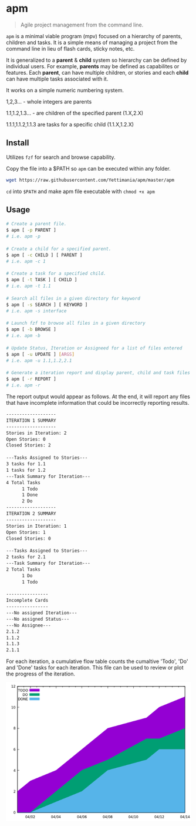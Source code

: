 # apm

> Agile project management from the command line.

`apm` is a minimal viable program (mpv) focused on a hierarchy of parents, children and tasks. It is a simple means of managing a project from the command line in lieu of flash cards, sticky notes, etc. 

It is generalized to a **parent** & **child** system so hierarchy can be defined by individual users. For example, **parents** may be defined as capabilites or features. Each **parent**, can have multiple children, or stories and each **child** can have multiple tasks associated with it. 

It works on a simple numeric numbering system.

1,2,3... - whole integers are parents

1.1,1.2,1.3... - are children of the specified parent (1.X,2.X)

1.1.1,1.1.2,1.1.3 are tasks for a specific child (1.1.X,1.2.X)

## Install

Utilizes `fzf` for search and browse capability.

Copy the file into a $PATH so `apm` can be executed within any folder.

```sh
wget https://raw.githubusercontent.com/Yettimania/apm/master/apm
```

`cd` into `$PATH` and make apm file executable with `chmod +x apm` 

## Usage

```sh
# Create a parent file.
$ apm [ -p PARENT ] 
# i.e. apm -p

# Create a child for a specified parent.
$ apm [ -c CHILD ] [ PARENT ]
# i.e. apm -c 1

# Create a task for a specified child.
$ apm [ -t TASK ] [ CHILD ]
# i.e. apm -t 1.1

# Search all files in a given directory for keyword
$ apm [ -s SEARCH ] [ KEYWORD ] 
# i.e. apm -s interface

# Launch fzf to browse all files in a given directory
$ apm [ -b BROWSE ]
# i.e. apm -b

# Update Status, Iteration or Assigneed for a list of files entered
$ apm [ -u UPDATE ] [ARGS]
# i.e. apm -u 1.1,1.2,2.1

# Generate a iteration report and display parent, child and task files that are incomplete. Creates a CFM file for each iteration that can be used to generate CFM charts in prefered application.'
$ apm [ -r REPORT ]
# i.e. apm -r
```

The report output would appear as follows. At the end, it will report any files that have incomplete information that could be incorrectly reporting results.

```sh
-------------------
ITERATION 1 SUMMARY
-------------------
Stories in Iteration: 2
Open Stories: 0
Closed Stories: 2

---Tasks Assigned to Stories---
3 tasks for 1.1
1 tasks for 1.2
---Task Summary for Iteration---
4 Total Tasks
      1 Todo
      1 Done
      2 Do
-------------------
ITERATION 2 SUMMARY
-------------------
Stories in Iteration: 1
Open Stories: 1
Closed Stories: 0

---Tasks Assigned to Stories---
2 tasks for 2.1
---Task Summary for Iteration---
2 Total Tasks
      1 Do
      1 Todo

----------------
Incomplete Cards
----------------
---No assigned Iteration---
---No assigned Status---
---No Assignee---
2.1.2
1.1.2
1.1.3
2.1.1
```

For each iteration, a cumulative flow table counts the cumaltive 'Todo', 'Do' and 'Done' tasks for each iteration. This file can be used to review or plot the progress of the iteration.

![cfm.png](https://github.com/Yettimania/apm/blob/master/cfm.png)

